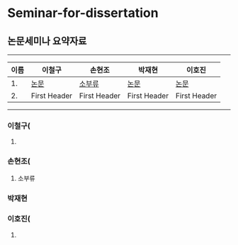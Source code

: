 # Seminar-for-dissertation

## 논문세미나 요약자료


------------------------------------------------------------------------------------------------------------------------------------------
|이름|        이철구     |       손현조     |      박재현       |      이호진         |
|---| --------------------- | --------------------- | --------------------- | --------------------- |
|1.|      [논문](CheolGu/)     |     [소부류](Hyeoncho/소부류.pptx)     |     [논문](JaeHyun/a.txt)     |     [논문](hojin/a.txt)      |
|2.|     First Header      |     First Header      |     First Header      |     First Header      |
 
------------------------------------------------------------------------------------------------------------------------------------------
 
 ### 이철구(
  1.
  
 ### 손현조( 
  1. 소부류
  
 ### 박재현
 
  
 ### 이호진( 
  1.
